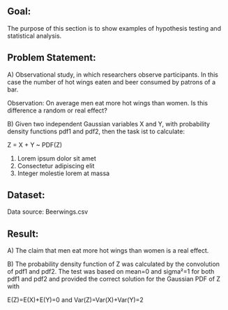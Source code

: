 Goal:
-----
The purpose of this section is to show examples of hypothesis testing and statistical analysis.

Problem Statement:
------------------
A)
Observational study, in which researchers observe participants. 
In this case the number of hot wings eaten and beer consumed by patrons of a bar.

Observation: On average men eat more hot wings than women. Is this difference a random or real effect?

B)
Given two independent Gaussian variables X and Y, with probability density functions pdf1 and pdf2, 
then the task ist to calculate: 

Z = X + Y ~ PDF(Z)

1. Lorem ipsum dolor sit amet
2. Consectetur adipiscing elit
3. Integer molestie lorem at massa

Dataset:
--------
Data source: Beerwings.csv

Result:
-------
A)
The claim that men eat more hot wings than women is a real effect.

B)
The probability density function of Z was calculated by the convolution of pdf1 and pdf2. 
The test was based on mean=0 and sigma²=1 for both pdf1 and pdf2 and provided the correct solution for the Gaussian PDF of Z with 

E(Z)=E(X)+E(Y)=0 and Var(Z)=Var(X)+Var(Y)=2

